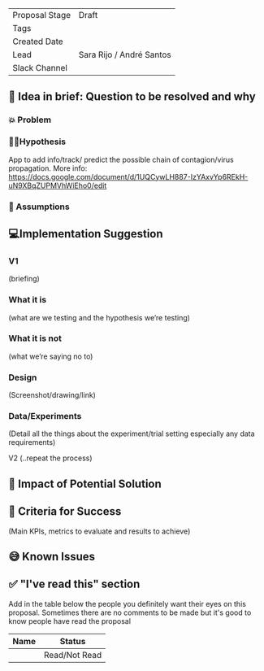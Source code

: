 | | |
|-|-|
| Proposal Stage |   Draft   |
| Tags           |      |
| Created Date   |      |
| Lead           |  Sara Rijo / André Santos    |
| Slack Channel  |      |

## 📃 Idea in brief: Question to be resolved and why

### 💥 Problem

### 👨‍🔬Hypothesis

App to add info/track/ predict the possible chain of contagion/virus propagation.
More info: https://docs.google.com/document/d/1UQCywLH887-IzYAxvYp6REkH-uN9XBqZUPMVhWiEho0/edit

### 🤔 Assumptions

## 💻Implementation Suggestion

### V1
(briefing)

### What it is
(what are we testing and the hypothesis we’re testing)

### What it is not
(what we’re saying no to)

### Design
(Screenshot/drawing/link)

### Data/Experiments
(Detail all the things about the experiment/trial setting especially any data requirements)

V2 (..repeat the process)

## 💪 Impact of Potential Solution

## 🙌 Criteria for Success
(Main KPIs, metrics to evaluate and results to achieve)

## 😅 Known Issues

## ✅ "I've read this" section
Add in the table below the people you definitely want their eyes on this proposal. Sometimes there are no comments to be made but it's good to know people have read the proposal

| Name | Status |
|-|-|
|  |  Read/Not Read    |
